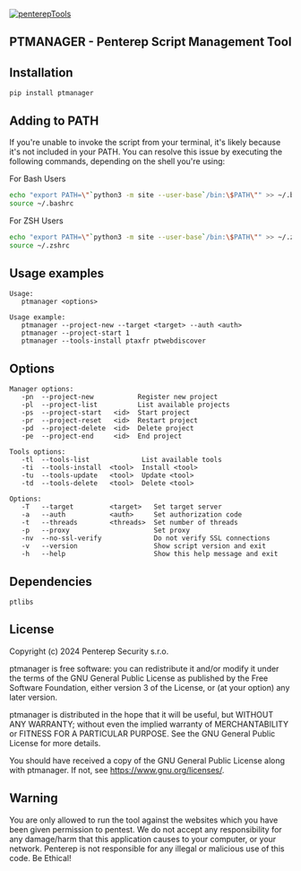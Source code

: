 [![penterepTools](https://www.penterep.com/external/penterepToolsLogo.png)](https://www.penterep.com/)


## PTMANAGER - Penterep Script Management Tool

## Installation
```
pip install ptmanager
```

## Adding to PATH
If you're unable to invoke the script from your terminal, it's likely because it's not included in your PATH. You can resolve this issue by executing the following commands, depending on the shell you're using:

For Bash Users
```bash
echo "export PATH=\"`python3 -m site --user-base`/bin:\$PATH\"" >> ~/.bashrc
source ~/.bashrc
```

For ZSH Users
```bash
echo "export PATH=\"`python3 -m site --user-base`/bin:\$PATH\"" >> ~/.zshrc
source ~/.zshrc
```

## Usage examples
```
Usage:
   ptmanager <options>

Usage example:
   ptmanager --project-new --target <target> --auth <auth>
   ptmanager --project-start 1
   ptmanager --tools-install ptaxfr ptwebdiscover
```

## Options
```
Manager options:
   -pn  --project-new           Register new project
   -pl  --project-list          List available projects
   -ps  --project-start   <id>  Start project
   -pr  --project-reset   <id>  Restart project
   -pd  --project-delete  <id>  Delete project
   -pe  --project-end     <id>  End project

Tools options:
   -tl  --tools-list             List available tools
   -ti  --tools-install  <tool>  Install <tool>
   -tu  --tools-update   <tool>  Update <tool>
   -td  --tools-delete   <tool>  Delete <tool>

Options:
   -T   --target         <target>   Set target server
   -a   --auth           <auth>     Set authorization code
   -t   --threads        <threads>  Set number of threads
   -p   --proxy                     Set proxy
   -nv  --no-ssl-verify             Do not verify SSL connections
   -v   --version                   Show script version and exit
   -h   --help                      Show this help message and exit

```

## Dependencies
```
ptlibs
```

## License

Copyright (c) 2024 Penterep Security s.r.o.

ptmanager is free software: you can redistribute it and/or modify
it under the terms of the GNU General Public License as published by
the Free Software Foundation, either version 3 of the License, or
(at your option) any later version.

ptmanager is distributed in the hope that it will be useful,
but WITHOUT ANY WARRANTY; without even the implied warranty of
MERCHANTABILITY or FITNESS FOR A PARTICULAR PURPOSE.  See the
GNU General Public License for more details.

You should have received a copy of the GNU General Public License
along with ptmanager.  If not, see <https://www.gnu.org/licenses/>.

## Warning

You are only allowed to run the tool against the websites which
you have been given permission to pentest. We do not accept any
responsibility for any damage/harm that this application causes to your
computer, or your network. Penterep is not responsible for any illegal
or malicious use of this code. Be Ethical!
